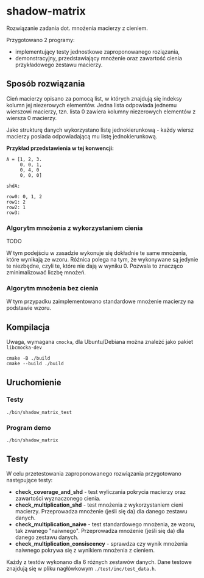 # shadow-matrix

Rozwiązanie zadania dot. mnożenia macierzy z cieniem.

Przygotowano 2 programy: 
* implementujący testy jednostkowe zaproponowanego roziązania,
* demonstracyjny, przedstawiający mnożenie oraz zawartość cienia przykładowego zestawu macierzy.

## Sposób rozwiązania

Cień macierzy opisano za pomocą list, w których znajdują się
indeksy kolumn jej niezerowych elementów. Jedna lista odpowiada jednemu wierszowi macierzy, tzn.
lista 0 zawiera kolumny niezerowych elementów z wiersza 0 macierzy.

Jako strukturę danych wykorzystano listę jednokierunkową - każdy wiersz macierzy
posiada odpowiadającą mu listę jednokierunkową.

**Przykład przedstawienia w tej konwencji:**
```
A = [1, 2, 3.
     0, 0, 1,
     0, 4, 0
     0, 0, 0]
     
shdA:

row0: 0, 1, 2
row1: 2
row2: 1    
row3:  
```

### Algorytm mnożenia z wykorzystaniem cienia

TODO

W tym podejściu w zasadzie wykonuje się dokładnie te same mnożenia, które wynikają ze wzoru.
Różnica polega na tym, że wykonywane są jedynie te niezbędne, czyli te, które nie dają w wyniku 0.
Pozwala to znacząco zminimalizować liczbę mnożeń.

### Algorytm mnożenia bez cienia

W tym przypadku zaimplementowano standardowe mnożenie macierzy na podstawie wzoru.

## Kompilacja

Uwaga, wymagana `cmocka`, dla Ubuntu/Debiana można znależć jako pakiet `libcmocka-dev`

```
cmake -B ./build
cmake --build ./build
```

## Uruchomienie
### Testy

```
./bin/shadow_matrix_test
```
### Program demo
```
./bin/shadow_matrix
```
## Testy 

W celu przetestowania zaproponowanego rozwiązania przygotowano następujące testy:
* **check_coverage_and_shd** - test wyliczania pokrycia macierzy oraz zawartości wyznaczonego cienia.
* **check_multiplication_shd** - test mnożenia z wykorzystaniem cieni macierzy. Przeprowadza mnożenie
  (jeśli się da) dla danego zestawu danych.
* **check_multiplication_naive** - test standardowego mnożenia, ze wzoru, tak zwanego "naiwnego". Przeprowadza mnożenie
  (jeśli się da) dla danego zestawu danych.
* **check_multiplication_consiscency** - sprawdza czy wynik mnożenia naiwnego pokrywa się z wynikiem mnożenia z cieniem.

Każdy z testów wykonano dla 6 różnych zestawów danych. Dane testowe znajdują się w pliku nagłówkowym `./test/inc/test_data.h`.